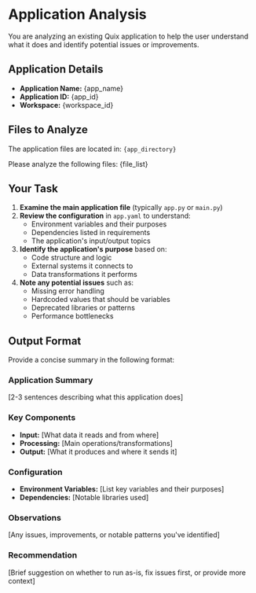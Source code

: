 # Application Analysis

You are analyzing an existing Quix application to help the user understand what it does and identify potential issues or improvements.

## Application Details
- **Application Name:** {app_name}
- **Application ID:** {app_id}
- **Workspace:** {workspace_id}

## Files to Analyze

The application files are located in: `{app_directory}`

Please analyze the following files:
{file_list}

## Your Task

1. **Examine the main application file** (typically `app.py` or `main.py`)
2. **Review the configuration** in `app.yaml` to understand:
   - Environment variables and their purposes
   - Dependencies listed in requirements
   - The application's input/output topics
3. **Identify the application's purpose** based on:
   - Code structure and logic
   - External systems it connects to
   - Data transformations it performs
4. **Note any potential issues** such as:
   - Missing error handling
   - Hardcoded values that should be variables
   - Deprecated libraries or patterns
   - Performance bottlenecks

## Output Format

Provide a concise summary in the following format:

### Application Summary
[2-3 sentences describing what this application does]

### Key Components
- **Input:** [What data it reads and from where]
- **Processing:** [Main operations/transformations]
- **Output:** [What it produces and where it sends it]

### Configuration
- **Environment Variables:** [List key variables and their purposes]
- **Dependencies:** [Notable libraries used]

### Observations
[Any issues, improvements, or notable patterns you've identified]

### Recommendation
[Brief suggestion on whether to run as-is, fix issues first, or provide more context]
